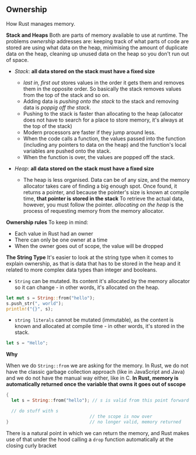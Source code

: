 ## Ownership

How Rust manages memory.

**Stack and Heaps**
Both are parts of memory available to use at runtime. The problems _ownership_ addresses are: keeping track of what parts of code are stored are using what data on the heap, minimising the amount of duplicate data on the heap, cleaning up unused data on the heap so you don't run out of space.

- _Stack_: **all data stored on the stack must have a fixed size**

  - _last in, first out_ stores values in the order it gets them and removes them in the opposite order. So basically the stack removes values from the top of the stack and so on.
  - Adding data is _pushing onto the stack_ to the stack and removing data is _poppig off the stack_.
  - Pushing to the stack is faster than allocating to the heap (allocator does not have to search for a place to store memory, it's always at the top of the stack)
  - Modern processors are faster if they jump around less.
  - When the code calls a function, the values passed into the function (including any pointers to data on the heap) and the function's local variables are pushed onto the stack.
  - When the function is over, the values are popped off the stack.

- _Heap_: **all data stored on the stack must have a fixed size**

  - The heap is less organised. Data can be of any size, and the memory allocator takes care of finding a big enough spot. Once found, it returns a pointer, and because the pointer's size is known at compile time, **that pointer is stored in the stack** To retrieve the actual data, however, you must follow the pointer.
    _allocating on the heap_ is the process of requesting memory from the memory allocator.

**Ownership rules**
To keep in mind:

- Each value in Rust had an owner
- There can only be one owner at a time
- When the owner goes out of scope, the value will be dropped

**The String Type**
It's easier to look at the string type when it comes to explain ownership, as that is data that has to be stored in the heap and it related to more complex data types than integer and booleans.

- `String` can be mutated. Its content it's allocated by the memory allocator so it can change - in other words, it's allocated on the heap.

```rust
let mut s = String::from("hello");
s.push_str(", world");
println!("{}", s);
```

- `string literals` cannot be mutated (immutable), as the content is known and allocated at compile time - in other words, it's stored in the stack.

```rust
let s = "Hello";
```

**Why**

When we do `String::from` we are asking for the memory. In Rust, we do not have the classic garbage collection approach (like in JavaScript and Java) and we do not have the manual way either, like in C.
**In Rust, memory is automatically returned once the variable that owns it goes out of sscope**

```rust
{
  let s = String::from("hello"); // s is valid from this point forward

  // do stuff with s
                                // the scope is now over
}                               // no longer valid, memory returned
```

There is a natural point in which we can return the memory, and Rust makes use of that under the hood calling a `drop` function automatically at the closing curly bracket
